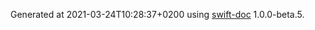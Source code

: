 Generated at 2021-03-24T10:28:37+0200 using [swift-doc](https://github.com/SwiftDocOrg/swift-doc) 1.0.0-beta.5.
